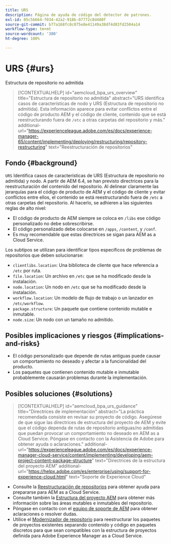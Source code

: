 ```yaml
---
title: URS
description: Página de ayuda de código del detector de patrones.
exl-id: 05c5b664-f034-42a2-918b-07772c8d480f
source-git-commit: b77a168fc8c075e8e41149a38df4d83fd2504a14
workflow-type: tm+mt
source-wordcount: '380'
ht-degree: 100%

---
```


# URS {#urs}

Estructura de repositorio no admitida

>[!CONTEXTUALHELP]
>id="aemcloud_bpa_urs_overview"
>title="Estructura de repositorio no admitida"
>abstract="URS identifica casos de características de nodo y URS (Estructura de repositorio no admitida). Esta información aparece para evitar conflictos entre el código de producto AEM y el código de cliente, contenido que se está reestructurando fuera de `/etc` a otras carpetas del repositorio y más."
>additional-url="https://experienceleague.adobe.com/es/docs/experience-manager-65/content/implementing/deploying/restructuring/repository-restructuring" text="Reestructuración de repositorios"

## Fondo {#background}

`URS` Identifica casos de características de URS (Estructura de repositorio no admitida) y nodo. A partir de AEM 6.4, se han previsto directrices para la reestructuración del contenido del repositorio. Al delinear claramente las jerarquías para el código de producto de AEM y el código de cliente y evitar conflictos entre ellos, el contenido se está reestructurando fuera de `/etc` a otras carpetas del repositorio. Al hacerlo, se adhieren a las siguientes reglas de alto nivel:

* El código de producto de AEM siempre se coloca en `/libs` ese código personalizado no debe sobrescribirse.
* El código personalizado debe colocarse en `/apps`, `/content`, y `/conf`.
* Es muy recomendable que estas directrices se sigan para AEM as a Cloud Service.

Los subtipos se utilizan para identificar tipos específicos de problemas de repositorios que deben solucionarse:

* `clientlibs.location`: Una biblioteca de cliente que hace referencia a `/etc` por ruta.
* `file.location`: Un archivo en `/etc` que se ha modificado desde la instalación.
* `node.location`: Un nodo en `/etc` que se ha modificado desde la instalación.
* `workflow.location`: Un modelo de flujo de trabajo o un lanzador en `/etc/workflow`.
* `package.structure`: Un paquete que contiene contenido mutable e inmutable.
* `node.size`: Un nodo con un tamaño no admitido.

## Posibles implicaciones y riesgos {#implications-and-risks}

* El código personalizado que depende de rutas antiguas puede causar un comportamiento no deseado y afectar a la funcionalidad del producto.
* Los paquetes que contienen contenido mutable e inmutable probablemente causarán problemas durante la implementación.

## Posibles soluciones {#solutions}

>[!CONTEXTUALHELP]
>id="aemcloud_bpa_urs_guidance"
>title="Directrices de implementación"
>abstract="La práctica recomendada consiste en revisar su proyecto de código. Asegúrese de que sigue las directrices de estructura del proyecto de AEM y evite que el código dependa de rutas de repositorio antiguas/no admitidas que puedan provocar un comportamiento no deseado en AEM as a Cloud Service. Póngase en contacto con la Asistencia de Adobe para obtener ayuda o aclaraciones."
>additional-url="https://experienceleague.adobe.com/es/docs/experience-manager-cloud-service/content/implementing/developing/aem-project-content-package-structure" text="Directrices de la estructura del proyecto AEM"
>additional-url="https://helpx.adobe.com/es/enterprise/using/support-for-experience-cloud.html" text="Soporte de Experience Cloud"

* Consulte la [Reestructuración de repositorios](https://experienceleague.adobe.com/es/docs/experience-manager-65/content/implementing/deploying/restructuring/repository-restructuring) para obtener ayuda para prepararse para AEM as a Cloud Service.
* Consulte también la [Estructura del proyecto AEM](https://experienceleague.adobe.com/es/docs/experience-manager-cloud-service/content/implementing/developing/aem-project-content-package-structure) para obtener más información sobre las áreas mutables e inmutables del repositorio.
* Póngase en contacto con el [equipo de soporte de AEM](https://helpx.adobe.com/es/enterprise/using/support-for-experience-cloud.html) para obtener aclaraciones o resolver dudas.
* Utilice el [Modernizador de repositorio](https://experienceleague.adobe.com/es/docs/experience-manager-cloud-service/content/migration-journey/refactoring-tools/repo-modernizer#refactoring-tools) para reestructurar los paquetes de proyectos existentes separando contenido y código en paquetes discretos para que sean compatibles con la estructura de proyectos definida para Adobe Experience Manager as a Cloud Service.
